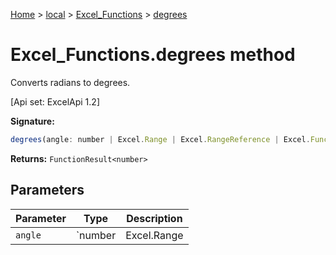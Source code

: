 [Home](./index) &gt; [local](local.md) &gt; [Excel\_Functions](local.excel_functions.md) &gt; [degrees](local.excel_functions.degrees.md)

# Excel\_Functions.degrees method

Converts radians to degrees. 

 \[Api set: ExcelApi 1.2\]

**Signature:**
```javascript
degrees(angle: number | Excel.Range | Excel.RangeReference | Excel.FunctionResult<any>): FunctionResult<number>;
```
**Returns:** `FunctionResult<number>`

## Parameters

|  Parameter | Type | Description |
|  --- | --- | --- |
|  `angle` | `number | Excel.Range | Excel.RangeReference | Excel.FunctionResult<any>` |  |

